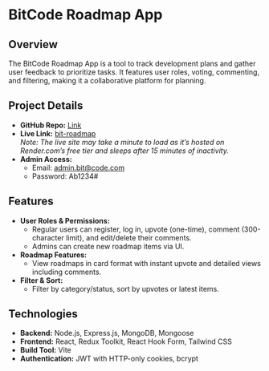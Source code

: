 # BitCode Roadmap App

## Overview
The BitCode Roadmap App is a tool to track development plans and gather user feedback to prioritize tasks. It features user roles, voting, commenting, and filtering, making it a collaborative platform for planning.

## Project Details
- **GitHub Repo:** [Link](https://github.com/Team-Bro-buggers-C211010/bit-code-task)  
- **Live Link:** [bit-roadmap](https://bit-roadmap.netlify.app)  
  *Note: The live site may take a minute to load as it’s hosted on Render.com’s free tier and sleeps after 15 minutes of inactivity.*  
- **Admin Access:**  
  - Email: admin.bit@code.com  
  - Password: Ab1234#  

## Features
- **User Roles & Permissions:**  
  - Regular users can register, log in, upvote (one-time), comment (300-character limit), and edit/delete their comments.  
  - Admins can create new roadmap items via UI.  
- **Roadmap Features:**  
  - View roadmaps in card format with instant upvote and detailed views including comments.  
- **Filter & Sort:**  
  - Filter by category/status, sort by upvotes or latest items.

## Technologies
- **Backend:** Node.js, Express.js, MongoDB, Mongoose  
- **Frontend:** React, Redux Toolkit, React Hook Form, Tailwind CSS  
- **Build Tool:** Vite  
- **Authentication:** JWT with HTTP-only cookies, bcrypt  